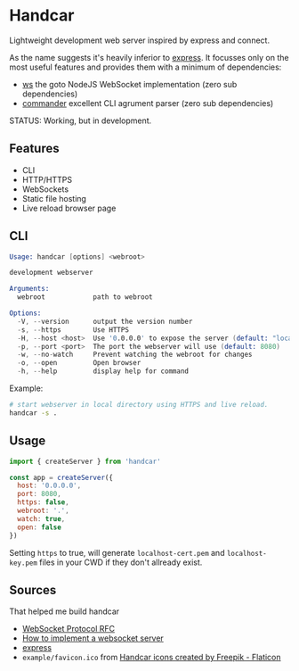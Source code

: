 
# Handcar

Lightweight development web server inspired by express and connect.

As the name suggests it's heavily inferior to [express](https://www.npmjs.com/package/express).
It focusses only on the most useful features and provides them with a minimum of dependencies:

* [ws](https://www.npmjs.com/package/ws) the goto NodeJS WebSocket implementation (zero sub dependencies)
* [commander](https://www.npmjs.com/package/commander) excellent CLI agrument parser (zero sub dependencies)

STATUS: Working, but in development.

## Features

* CLI
* HTTP/HTTPS
* WebSockets
* Static file hosting
* Live reload browser page

## CLI
```s
Usage: handcar [options] <webroot>

development webserver

Arguments:
  webroot            path to webroot

Options:
  -V, --version      output the version number
  -s, --https        Use HTTPS
  -H, --host <host>  Use '0.0.0.0' to expose the server (default: "localhost")
  -p, --port <port>  The port the webserver will use (default: 8080)
  -w, --no-watch     Prevent watching the webroot for changes
  -o, --open         Open browser
  -h, --help         display help for command
```
Example:
```sh
# start webserver in local directory using HTTPS and live reload.
handcar -s .
```
## Usage

```js
import { createServer } from 'handcar'

const app = createServer({
  host: '0.0.0.0',
  port: 8080,
  https: false,
  webroot: '.',
  watch: true,
  open: false
})
```

Setting `https` to true, will generate `localhost-cert.pem` and `localhost-key.pem` files in your CWD if they don't allready exist.

## Sources
That helped me build handcar

* [WebSocket Protocol RFC](https://www.rfc-editor.org/rfc/rfc6455)
* [How to implement a websocket server](https://dustinpfister.github.io/2019/11/20/nodejs-websocket/)
* [express](https://expressjs.com/)
* `example/favicon.ico` from [Handcar icons created by Freepik - Flaticon](https://www.flaticon.com/free-icons/handcar)